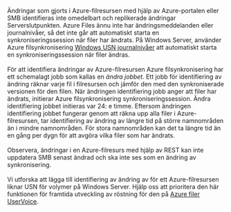 Ändringar som gjorts i Azure-filresursen med hjälp av Azure-portalen eller SMB identifieras inte omedelbart och replikerade ändringar Serverslutpunkten. Azure Files ännu inte har ändringsmeddelanden eller journalnivåer, så det inte går att automatiskt starta en synkroniseringssession när filer har ändrats. På Windows Server, använder Azure filsynkronisering [Windows USN journalnivåer](https://msdn.microsoft.com/library/windows/desktop/aa363798.aspx) att automatiskt starta en synkroniseringssession när filer ändras.<br /><br /> För att identifiera ändringar av Azure-filresursen Azure filsynkronisering har ett schemalagt jobb som kallas en *ändra jobbet*. Ett jobb för identifiering av ändring räknar varje fil i filresursen och jämför den med den synkroniserade versionen för den filen. När ändringen identifiering jobb anger att filer har ändrats, initierar Azure filsynkronisering synkroniseringssession. Ändra identifiering jobbet initieras var 24: e timme. Eftersom ändringen identifiering jobbet fungerar genom att räkna upp alla filer i Azure-filresursen, tar identifiering av ändring av längre tid på större namnområden än i mindre namnområden. För stora namnområden kan det ta längre tid än en gång per dygn för att avgöra vilka filer som har ändrats.<br /><br />
Observera, ändringar i en Azure-filresurs med hjälp av REST kan inte uppdatera SMB senast ändrad och ska inte ses som en ändring av synkronisering. <br /><br />
Vi utforska att lägga till identifiering av ändring av för ett Azure-filresursen liknar USN för volymer på Windows Server. Hjälp oss att prioritera den här funktionen för framtida utveckling av röstning för den på [Azure filer UserVoice](https://feedback.azure.com/forums/217298-storage/category/180670-files).
